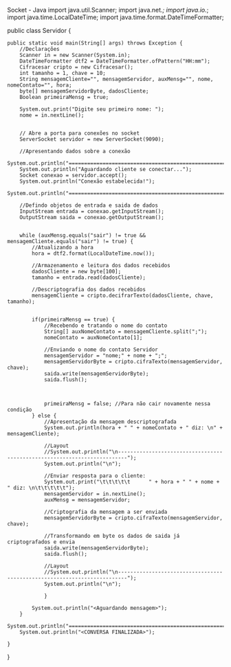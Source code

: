 Socket - Java
import java.util.Scanner;
import java.net.*;
import java.io.*;
import java.time.LocalDateTime;
import java.time.format.DateTimeFormatter;

public class Servidor {

	public static void main(String[] args) throws Exception {
		//Declarações
		Scanner in = new Scanner(System.in);
		DateTimeFormatter dtf2 = DateTimeFormatter.ofPattern("HH:mm");
		Cifracesar cripto = new Cifracesar();
		int tamanho = 1, chave = 10;
		String mensagemCliente="", mensagemServidor, auxMensg="", nome, nomeContato="", hora;
		byte[] mensagemServidorByte, dadosCliente;
		Boolean primeiraMensg = true;
		
		System.out.print("Digite seu primeiro nome: ");
		nome = in.nextLine();
		
		
		// Abre a porta para conexões no socket
		ServerSocket servidor = new ServerSocket(9090);
		
		//Apresentando dados sobre a conexão
		System.out.println("=========================================================================");
		System.out.println("Aguardando cliente se conectar...");
		Socket conexao = servidor.accept();
		System.out.println("Conexão estabelecida!");
		System.out.println("=========================================================================");
		
		//Defindo objetos de entrada e saida de dados
		InputStream entrada = conexao.getInputStream();
		OutputStream saida = conexao.getOutputStream();
		
		
		while (auxMensg.equals("sair") != true && mensagemCliente.equals("sair") != true) {
			//Atualizando a hora
			hora = dtf2.format(LocalDateTime.now());
			
			//Armazenamento e leitura dos dados recebidos
			dadosCliente = new byte[100];
			tamanho = entrada.read(dadosCliente);
			
			//Descriptografia dos dados recebidos
			mensagemCliente = cripto.decifrarTexto(dadosCliente, chave, tamanho);
			
			
			if(primeiraMensg == true) {
				//Recebendo e tratando o nome do contato
				String[] auxNomeContato = mensagemCliente.split(";");
				nomeContato = auxNomeContato[1];
				
				//Enviando o nome do contato Servidor
				mensagemServidor = "nome;" + nome + ";";
				mensagemServidorByte = cripto.cifraTexto(mensagemServidor, chave);
				saida.write(mensagemServidorByte);
				saida.flush();
				
				
				
				primeiraMensg = false; //Para não cair novamente nessa condição
			} else {
				//Apresentação da mensagem descriptografada
				System.out.println(hora + " " + nomeContato + " diz: \n" + mensagemCliente);

				//Layout
				//System.out.println("\n-------------------------------------------------------------------------");
				System.out.println("\n");
				
				//Enviar resposta para o cliente:
				System.out.print("\t\t\t\t\t      " + hora + " " + nome + " diz: \n\t\t\t\t\t");
				mensagemServidor = in.nextLine();
				auxMensg = mensagemServidor;
	
				//Criptografia da mensagem a ser enviada
				mensagemServidorByte = cripto.cifraTexto(mensagemServidor, chave);
				
				//Transformando em byte os dados de saida já criptografados e envia
				saida.write(mensagemServidorByte);
				saida.flush();
				
				//Layout
				//System.out.println("\n-------------------------------------------------------------------------");
				System.out.println("\n");

				}

			System.out.println("<Aguardando mensagem>");
		}
		System.out.println("=========================================================================");
		System.out.println("<CONVERSA FINALIZADA>");
		
	}

}
